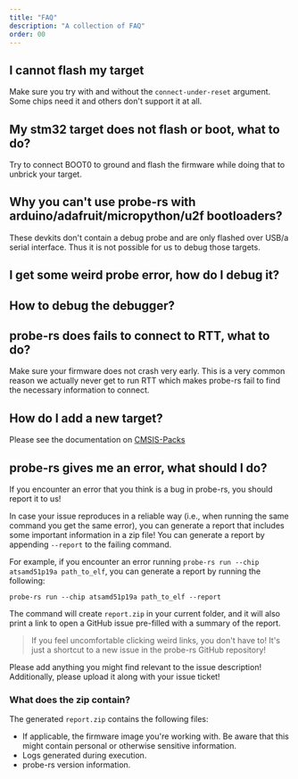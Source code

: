 ```yaml
---
title: "FAQ"
description: "A collection of FAQ"
order: 00
---
```


## I cannot flash my target

Make sure you try with and without the `connect-under-reset` argument. Some chips need it and others don't support it at all.

## My stm32 target does not flash or boot, what to do?

Try to connect BOOT0 to ground and flash the firmware while doing that to unbrick your target.

## Why you can't use probe-rs with arduino/adafruit/micropython/u2f bootloaders?

These devkits don't contain a debug probe and are only flashed over USB/a serial interface.
Thus it is not possible for us to debug those targets.

## I get some weird probe error, how do I debug it?

## How to debug the debugger?

## probe-rs does fails to connect to RTT, what to do?

Make sure your firmware does not crash very early. This is a very common reason we actually never get to run RTT which makes probe-rs fail to find the necessary information to connect.

## How do I add a new target?

Please see the documentation on [CMSIS-Packs](/docs/knowledge-base/cmsis-packs)

## probe-rs gives me an error, what should I do?

If you encounter an error that you think is a bug in probe-rs, you should report it to us!

In case your issue reproduces in a reliable way (i.e., when running the same command you get the same error), you can generate a report that includes some important information in a zip file!
You can generate a report by appending `--report` to the failing command.

For example, if you encounter an error running `probe-rs run --chip atsamd51p19a path_to_elf`, you can generate a report by running the following:

`probe-rs run --chip atsamd51p19a path_to_elf --report`

The command will create `report.zip` in your current folder, and it will also print a link to open a GitHub issue pre-filled with a summary of the report.

> If you feel uncomfortable clicking weird links, you don't have to! It's just a shortcut to a new issue in the probe-rs GitHub repository!

Please add anything you might find relevant to the issue description! Additionally, please upload it along with your issue ticket!

### What does the zip contain?

The generated `report.zip` contains the following files:

- If applicable, the firmware image you're working with. Be aware that this might contain personal or otherwise sensitive information.
- Logs generated during execution.
- probe-rs version information.
